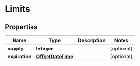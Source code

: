 
# Limits

## Properties
Name | Type | Description | Notes
------------ | ------------- | ------------- | -------------
**supply** | **Integer** |  |  [optional]
**expiration** | [**OffsetDateTime**](OffsetDateTime.md) |  |  [optional]




